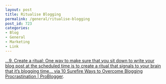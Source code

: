 ```yaml
---
layout: post
title: Ritualise Blogging
permalink: /general/ritualise-blogging
post_id: 723
categories:
- Blog
- General
- Marketing
- Link
---
```


[...9. Create a ritual: One way to make sure that you sit down to write your blog post at the scheduled time is to create a ritual that signals to your brain that it’s blogging time... via 10 Surefire Ways to Overcome Blogging Procrastination | ProBlogger](http://www.problogger.net/archives/2011/10/19/10-surefire-ways-to-overcome-blogging-procrastination/).
